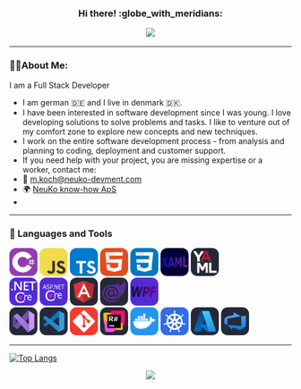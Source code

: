 <div id="header" align="center">
 <h3>
  Hi there! 
  <span>:globe_with_meridians:</span> 
 </h3>
 <img src="https://i.giphy.com/media/v1.Y2lkPTc5MGI3NjExZmJuMGhiamszZTN1MjZsdjB5MHY1a2J2YWx6ZDV6Mng3dmJyeDNjMCZlcD12MV9pbnRlcm5hbF9naWZfYnlfaWQmY3Q9cw/dtra4r7NXUlI5XRfOR/giphy.gif"
  width="300px">
</div>

---
### :man_technologist:About Me:
I am a Full Stack Developer
- I am german :de: and I live in denmark :denmark:.
- I have been interested in software development since I was young. I love developing solutions to solve problems and tasks. I like to venture out of my comfort zone to explore new concepts and new techniques.
- I work on the entire software development process - from analysis and planning to coding, deployment and customer support.
- If you need help with your project, you are missing expertise or a worker, contact me:
- :email: m.koch@neuko-devment.com
- 🌍 [NeuKo know-how ApS](https://neuko-know-how.com)
- 
---
### :toolbox: Languages and Tools
<div id="skills">
  <img src="images/c-sharp.svg" width="50px">
  <img src="images/javascript.svg" width="50px">
  <img src="images/typescript.svg" width="50px">
  <img src="images/html.svg" width="50px">
  <img src="images/css.svg" width="50px">
  <img src="images/xaml.svg" width="50px">
  <img src="images/yaml.svg" width="50px">
  <br>
  <img src="images/dotnet-core.svg" width="50px">
  <img src="images/asp-dotnet-core.svg" width="50px">
  <img src="images/angular.svg" width="50px">
  <img src="images/blazor.svg" width="50px">
  <img src="images/wpf.svg" width="50px">
  <br>
  <img src="images/visual-studio.svg" width="50px">
  <img src="images/vs-code.svg" width="50px">
  <img src="images/git.svg" width="50px">
  <img src="images/resharper.svg" width="50px">
  <img src="images/docker.svg" width="50px">
  <img src="images/k8s.svg" width="50px">
  <img src="images/azure.svg" width="50px">
  <img src="images/azure-devops.svg" width="50px">
</div>

---

<!--
[![Anurag's GitHub stats](https://github-readme-stats.vercel.app/api?username=MK-NEUKO&show_icons=true&theme=tokyonight&hide_border=true)](https://github.com/anuraghazra/github-readme-stats)

[![GitHub Streak](https://streak-stats.demolab.com?user=MK-NEUKO&theme=tokyonight&hide_border=true&short_numbers=true&date_format=j%20M%5B%20Y%5D&exclude_days=Sun%2CSat)](https://git.io/streak-stats)
-->

[![Top Langs](https://github-readme-stats.vercel.app/api/top-langs/?username=MK-NEUKO&layout=compact&theme=tokyonight&hide_border=true)](https://github.com/anuraghazra/github-readme-stats)

<div id="badges" align="center">
 <img src="https://komarev.com/ghpvc/?username=MK-NEUKO&base=482">
</div>
